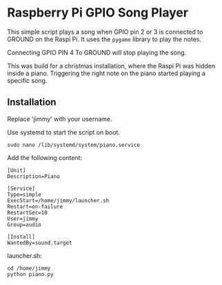 # Raspberry Pi GPIO Song Player

This simple script plays a song when GPIO pin 2 or 3 is connected to GROUND on the Raspi Pi.
It uses the `pygame` library to play the notes.

Connecting GPIO PIN 4 To GROUND will stop playing the song.


This was build for a christmas installation, where the Raspi Pi was hidden inside a piano.  Triggering the right note on the piano started playing a specific song.



## Installation

Replace 'jimmy' with your username.

Use systemd to start the script on boot.

    sudo nano /lib/systemd/system/piano.service

Add the following content:
    
    [Unit]
    Description=Piano
    
    [Service]
    Type=simple
    ExecStart=/home/jimmy/launcher.sh
    Restart=on-failure
    RestartSec=10
    User=jimmy
    Group=audio
    
    [Install]
    WantedBy=sound.target


launcher.sh:

    cd /home/jimmy
    python piano.py


